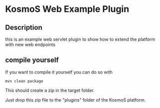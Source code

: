 # KosmoS Web Example Plugin


## Description
this is an example web servlet plugin to show how to extend the platform with new web endpoints

## compile yourself

If you want to compile it yourself you can do so with

```shell
mvn clean package
```

This should create a zip in the target folder.

Just drop this zip file to the "plugins" folder of the KosmoS platform.










